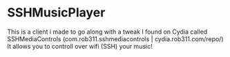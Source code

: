 # SSHMusicPlayer
This is a client i made to go along with a tweak I found on Cydia called SSHMediaControls (com.rob311.sshmediacontrols | cydia.rob311.com/repo/) 
It allows you to controll over wifi (SSH) your music! 
